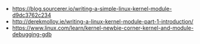 - https://blog.sourcerer.io/writing-a-simple-linux-kernel-module-d9dc3762c234
- http://derekmolloy.ie/writing-a-linux-kernel-module-part-1-introduction/
- https://www.linux.com/learn/kernel-newbie-corner-kernel-and-module-debugging-gdb
